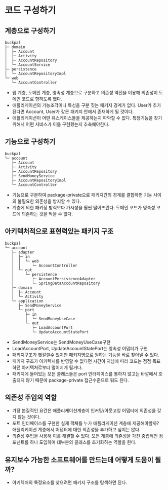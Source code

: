 # 코드 구성하기

## 계층으로 구성하기
```
buckpal
├─ domain
│  ├─ Account
│  ├─ Activity
│  ├─ AccountRepository
│  └─ AccountService
├─ persistence
│  └─ AccountRepositoryImpl
└─ web
   └─ AccountController
```
- 웹 계층, 도메인 계층, 영속성 계층으로 구분하고 의존성 역전을 이용해 의존성이 도메인 코드로 향하도록 했다.
- 애플리케이션의 기능조각이나 특성을 구분 짓는 패키지 경계가 없다. User가 추가된다면 Account, User가 같은 패키지 안에서 존재하게 될 것이다.
- 애플리케이션이 어떤 유스케이스들을 제공하는지 파악할 수 없다. 특정기능을 찾기 위해서 어떤 서비스가 이를 구현했는지 추측해야한다.

## 기능으로 구성하기
```
buckpal
└─ account
   ├─ Account
   ├─ Activity
   ├─ AccountRepository
   ├─ SendMoneyService
   ├─ AccountRepositoryImpl
   └─ AccountController
```
- 기능으로 구분하여 package-private으로 패키지간의 경계를 결합하면 기능 사이의 불필요한 의존성을 방지할 수 있다.
- 계층에 의한 패키징 방식보다 가시성을 훨씬 떨어뜨린다. 도메인 코드가 영속성 코드에 의존하는 것을 막을 수 없다.

## 아키텍처적으로 표현력있는 패키지 구조
```
buckpal
└─ account
   ├─ adapter
   │  ├─ in
   │  │  └─ web
   │  │     └─ AccountController 
   │  └─ out
   │     └─ persistence
   │        ├─ AccountPersistenceAdapter
   │        └─ SpringDataAccountRepository
   ├─ domain
   │  ├─ Account
   │  └─ Activity  
   └─ application
      ├─ SendMoneyService
      └─ port
         ├─ in
         │  └─ SendMoneyUseCase
         └─ out
            ├─ LoadAccountPort
            └─ UpdateAccountStatePort
```
- SendMoneyService는 SendMoneyUseCase구현
- LoadAccountPort, UpdateAccountStatePort는 영속성 어댑터가 구현
- 패키지구조가 헷갈릴수 있지만 패키지명으로 원하는 기능을 바로 찾아낼 수 있다.
- 패키지 구조가 아키텍처를 반영할 수 없다면 시간이 지남에 따라 코드는 점점 목표하던 아키텍처로부터 멀어지게 될거다.
- 패키지에 들어있는 모든 클래스들은 port 인터페이스를 통하지 않고는 바깥에서 호출되지 않기 때문에 package-private 접근수준으로 둬도 된다.

## 의존성 주입의 역할
- 가장 본질적인 요건은 애플리케이션계층이 인커밍/아웃고잉 어댑터에 의존성을 갖지 않는 것이다.
- 포트 인터페이스를 구현한 실제 객체를 누가 애플리케이션 계층에 제공해야할까? 애플리케이션 계층에서 어댑터에 대한 의존성을 추가하고 싶지는 않다.
- 의존성 주입을 사용해 이를 해결할 수 있다. 모든 계층에 의존성을 가진 중립적인 컴포넌트를 하나 도입하여 대부분의 클래스를 초기화하는 역할을 한다.


## 유지보수 가능한 소프트웨어를 만드는데 어떻게 도움이 될까?
- 아키텍처의 특정요소를 찾으려면 패키지 구조를 탐색하면 된다.
